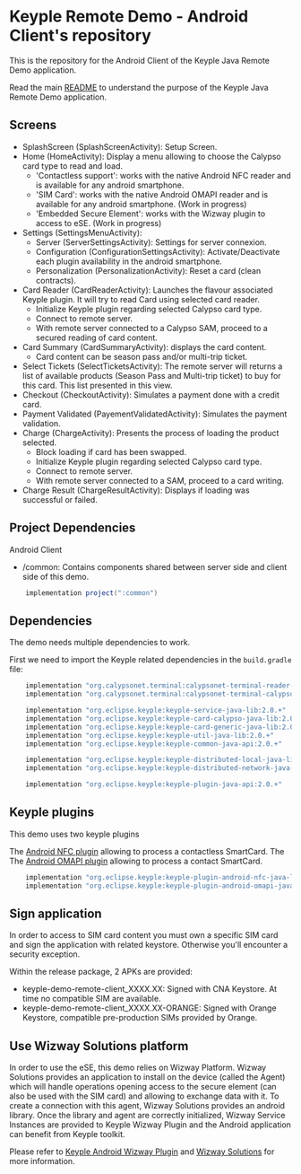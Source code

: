 # Keyple Remote Demo - Android Client's repository

This is the repository for the Android Client of the Keyple Java Remote Demo application.

Read the main [README](https://github.com/calypsonet/keyple-java-demo-remote#readme) to understand the purpose of the Keyple Java Remote Demo application.

## Screens

- SplashScreen (SplashScreenActivity): Setup Screen.
- Home (HomeActivity): Display a menu allowing to choose the Calypso card type to read and load.
    - 'Contactless support': works with the native Android NFC reader and is available for any android smartphone.
    - 'SIM Card': works with the native Android OMAPI reader and is available for any android smartphone. (Work in progress)
    - 'Embedded Secure Element': works with the Wizway plugin to access to eSE. (Work in progress)
- Settings (SettingsMenuActivity):
    - Server (ServerSettingsActivity): Settings for server connexion.
    - Configuration (ConfigurationSettingsActivity): Activate/Deactivate each plugin availability in the android smartphone.
    - Personalization (PersonalizationActivity): Reset a card (clean contracts).
- Card Reader (CardReaderActivity): Launches the flavour associated Keyple plugin. It will try to read Card using selected card reader.
    - Initialize Keyple plugin regarding selected Calypso card type.
    - Connect to remote server.
    - With remote server connected to a Calypso SAM, proceed to a secured reading of card content.
- Card Summary (CardSummaryActivity): displays the card content.
    - Card content can be season pass and/or multi-trip ticket.
- Select Tickets (SelectTicketsActivity): The remote server will returns a list of available products (Season Pass and Multi-trip ticket) to buy for this card. This list presented in this view.
- Checkout (CheckoutActivity): Simulates a payment done with a credit card.
- Payment Validated (PayementValidatedActivity): Simulates the payment validation.
- Charge (ChargeActivity): Presents the process of loading the product selected.
    - Block loading if card has been swapped.
    - Initialize Keyple plugin regarding selected Calypso card type.
    - Connect to remote server.
    - With remote server connected to a SAM, proceed to a card writing.
- Charge Result (ChargeResultActivity): Displays if loading was successful or failed.

## Project Dependencies

Android Client
- /common: Contains components shared between server side and client side of this demo.
```groovy
    implementation project(":common")
```

## Dependencies

The demo needs multiple dependencies to work.

First we need to import the Keyple related dependencies in the `build.gradle` file:

```groovy
    implementation "org.calypsonet.terminal:calypsonet-terminal-reader-java-api:1.0.+"
    implementation "org.calypsonet.terminal:calypsonet-terminal-calypso-java-api:1.0.+"

    implementation "org.eclipse.keyple:keyple-service-java-lib:2.0.+"
    implementation "org.eclipse.keyple:keyple-card-calypso-java-lib:2.0.+"
    implementation "org.eclipse.keyple:keyple-card-generic-java-lib:2.0.+"
    implementation "org.eclipse.keyple:keyple-util-java-lib:2.0.+"
    implementation "org.eclipse.keyple:keyple-common-java-api:2.0.+"

    implementation "org.eclipse.keyple:keyple-distributed-local-java-lib:2.0.+"
    implementation "org.eclipse.keyple:keyple-distributed-network-java-lib:2.0.+"

    implementation "org.eclipse.keyple:keyple-plugin-java-api:2.0.+"

```

## Keyple plugins 

This demo uses two keyple plugins

The [Android NFC plugin](https://github.com/eclipse/keyple-plugin-android-nfc-java-lib) allowing to
process a contactless SmartCard.
The The [Android OMAPI plugin](https://github.com/eclipse/keyple-plugin-android-omapi-java-lib) 
allowing to process a contact SmartCard.

```groovy
    implementation "org.eclipse.keyple:keyple-plugin-android-nfc-java-lib:2.0.+"
    implementation "org.eclipse.keyple:keyple-plugin-android-omapi-java-lib:2.0.+"
```

## Sign application

In order to access to SIM card content you must own a specific SIM card and sign the application with related keystore.
Otherwise you'll encounter a security exception.

Within the release package, 2 APKs are provided:
* keyple-demo-remote-client_XXXX.XX: Signed with CNA Keystore. At time no compatible SIM are available.
* keyple-demo-remote-client_XXXX.XX-ORANGE: Signed with Orange Keystore, compatible pre-production SIMs provided by Orange.

## Use Wizway Solutions platform

In order to use the eSE, this demo relies on Wizway Platform.
Wizway Solutions provides an application to install on the device (called the Agent) which will handle operations opening access to the secure element (can also be used with the SIM card) and allowing to exchange
data with it.
To create a connection with this agent, Wizway Solutions provides an android library.
Once the library and agent are correctly initialized, Wizway Service Instances are provided to Keyple Wizway Plugin and the Android application can benefit from Keyple toolkit.

Please refer to [Keyple Android Wizway Plugin](https://github.com/calypsonet/keyple-android-plugin-wizway/) and [Wizway Solutions](https://www.wizwaysolutions.com) for more information.
